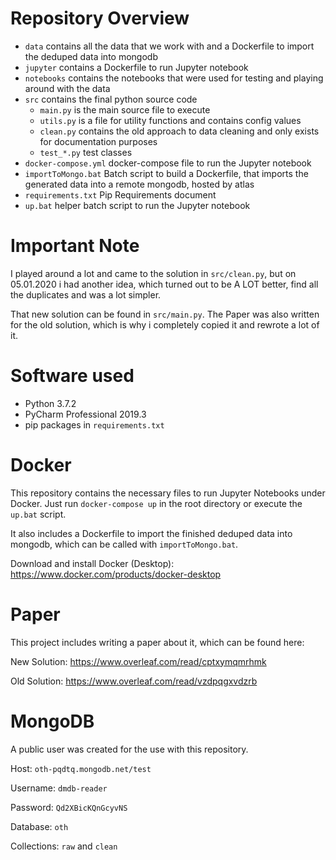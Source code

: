 # Repository Overview
* `data` contains all the data that we work with and a Dockerfile to import the deduped data into mongodb
* `jupyter` contains a Dockerfile to run Jupyter notebook
* `notebooks` contains the notebooks that were used for testing and playing around with the data
* `src` contains the final python source code
  * `main.py` is the main source file to execute
  * `utils.py` is a file for utility functions and contains config values
  * `clean.py` contains the old approach to data cleaning and only exists for documentation purposes
  * `test_*.py` test classes
* `docker-compose.yml` docker-compose file to run the Jupyter notebook
* `importToMongo.bat` Batch script to build a Dockerfile, that imports the generated data into a remote mongodb, hosted by atlas
* `requirements.txt` Pip Requirements document
* `up.bat` helper batch script to run the Jupyter notebook

# Important Note
I played around a lot and came to the solution in `src/clean.py`, but on 05.01.2020 
i had another idea, which turned out to be A LOT better, find 
all the duplicates and was a lot simpler.

That new solution can be found in `src/main.py`.
The Paper was also written for the old solution, which is why i completely copied it
and rewrote a lot of it.

# Software used
* Python 3.7.2
* PyCharm Professional 2019.3
* pip packages in `requirements.txt`

# Docker
This repository contains the necessary files to run Jupyter Notebooks under Docker.
Just run `docker-compose up` in the root directory or execute the `up.bat` script.

It also includes a Dockerfile to import the finished deduped data into mongodb,
which can be called with `importToMongo.bat`.

Download and install Docker (Desktop): <https://www.docker.com/products/docker-desktop>

# Paper
This project includes writing a paper about it, which can be found here: 

New Solution: <https://www.overleaf.com/read/cptxymqmrhmk>

Old Solution: <https://www.overleaf.com/read/vzdpqgxvdzrb>

# MongoDB
A public user was created for the use with this repository.

Host: `oth-pqdtq.mongodb.net/test`

Username: `dmdb-reader`
 
Password: `Qd2XBicKQnGcyvNS`

Database: `oth`

Collections: `raw` and `clean`
